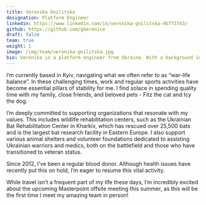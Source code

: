 ```yaml
---
title: Veronika Gnilitska
designation: Platform Engineer
linkedin: https://www.linkedin.com/in/veronika-gnilitska-9b773743/
github: https://github.com/gberenice
draft: false
team: true
weight: 1
image: /img/team/veronika-gnilitska.jpg
bio: Veronika is a platform engineer from Ukraine. With a background in Release Engineering, she found herself drawn towards implementing the DevOps mindset years ago, and now strives for building exceptional cloud solutions and constantly improving her efforts in the field. In her free time, she can usually be found traveling around the world or playing piano.
---
```

I’m currently based in Kyiv, navigating what we often refer to as “war-life balance”. In these challenging times, work and regular sports activities have become essential pillars of stability for me. I find solace in spending quality time with my family, close friends, and beloved pets - Fitz the cat and Icy the dog.

I’m deeply committed to supporting organizations that resonate with my values. This includes wildlife rehabilitation centers, such as the Ukrainian Bat Rehabilitation Center in Kharkiv, which has rescued over 25,500 bats and is the largest bat research facility in Eastern Europe. I also support various animal shelters and volunteer foundations dedicated to assisting Ukrainian warriors and medics, both on the battlefield and those who have transitioned to veteran status.

Since 2012, I’ve been a regular blood donor. Although health issues have recently put this on hold, I’m eager to resume this vital activity.

While travel isn’t a frequent part of my life these days, I’m incredibly excited about the upcoming Masterpoint offsite meeting this summer, as this will be the first time I meet my amazing team in person!
